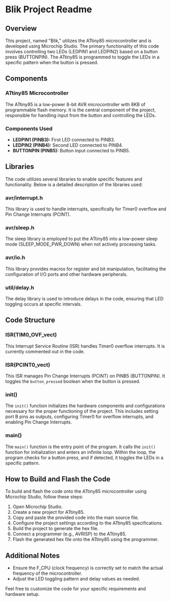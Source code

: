 # Blik Project Readme

## Overview

This project, named "Blik," utilizes the ATtiny85 microcontroller and is developed using Microchip Studio. The primary functionality of this code involves controlling two LEDs (LEDPIN1 and LEDPIN2) based on a button press (BUTTONPIN). The ATtiny85 is programmed to toggle the LEDs in a specific pattern when the button is pressed.

## Components

### ATtiny85 Microcontroller

The ATtiny85 is a low-power 8-bit AVR microcontroller with 8KB of programmable flash memory. It is the central component of the project, responsible for handling input from the button and controlling the LEDs.

### Components Used

- **LEDPIN1 (PINB3):** First LED connected to PINB3.
- **LEDPIN2 (PINB4):** Second LED connected to PINB4.
- **BUTTONPIN (PINB5):** Button input connected to PINB5.

## Libraries

The code utilizes several libraries to enable specific features and functionality. Below is a detailed description of the libraries used:

### avr/interrupt.h

This library is used to handle interrupts, specifically for Timer0 overflow and Pin Change Interrupts (PCINT).

### avr/sleep.h

The sleep library is employed to put the ATtiny85 into a low-power sleep mode (SLEEP_MODE_PWR_DOWN) when not actively processing tasks.

### avr/io.h

This library provides macros for register and bit manipulation, facilitating the configuration of I/O ports and other hardware peripherals.

### util/delay.h

The delay library is used to introduce delays in the code, ensuring that LED toggling occurs at specific intervals.

## Code Structure

### ISR(TIM0_OVF_vect)

This Interrupt Service Routine (ISR) handles Timer0 overflow interrupts. It is currently commented out in the code.

### ISR(PCINT0_vect)

This ISR manages Pin Change Interrupts (PCINT) on PINB5 (BUTTONPIN). It toggles the `button_pressed` boolean when the button is pressed.

### init()

The `init()` function initializes the hardware components and configurations necessary for the proper functioning of the project. This includes setting port B pins as outputs, configuring Timer0 for overflow interrupts, and enabling Pin Change Interrupts.

### main()

The `main()` function is the entry point of the program. It calls the `init()` function for initialization and enters an infinite loop. Within the loop, the program checks for a button press, and if detected, it toggles the LEDs in a specific pattern.

## How to Build and Flash the Code

To build and flash the code onto the ATtiny85 microcontroller using Microchip Studio, follow these steps:

1. Open Microchip Studio.
2. Create a new project for ATtiny85.
3. Copy and paste the provided code into the main source file.
4. Configure the project settings according to the ATtiny85 specifications.
5. Build the project to generate the hex file.
6. Connect a programmer (e.g., AVRISP) to the ATtiny85.
7. Flash the generated hex file onto the ATtiny85 using the programmer.

## Additional Notes

- Ensure the F_CPU (clock frequency) is correctly set to match the actual frequency of the microcontroller.
- Adjust the LED toggling pattern and delay values as needed.

Feel free to customize the code for your specific requirements and hardware setup.
